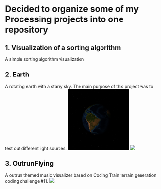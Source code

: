 # Decided to organize some of my Processing projects into one repository

## 1. Visualization of a sorting algorithm
A simple sorting algorithm visualization

## 2. Earth
A rotating earth with a starry sky. The main purpose of this project was to test out different light sources.
<img src="./images/earth.png" width="200">
<img src="./images/earth.gif" width="100">

## 3. OutrunFlying
A outrun themed music visualizer based on Coding Train terrain generation coding challenge #11.
<img src="./images/outrun.gif">